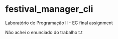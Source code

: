 # festival_manager_cli
Laboratório de Programação II - EC final assignment

Não achei o enunciado do trabalho t.t
